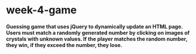 # week-4-game

#### Guessing game that uses jQuery to dynamically update an HTML page. Users must match a randomly generated number by clicking on images of crystals with unknown values. If the player matches the random number, they win, if they exceed the number, they lose. 

